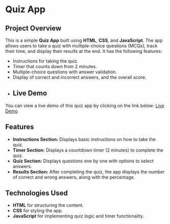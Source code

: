 # Quiz App

## Project Overview

This is a simple **Quiz App** built using **HTML**, **CSS**, and **JavaScript**. The app allows users to take a quiz with multiple-choice questions (MCQs), track their time, and display their results at the end. It has the following features:

- Instructions for taking the quiz.
- Timer that counts down from 2 minutes.
- Multiple-choice questions with answer validation.
- Display of correct and incorrect answers, and the overall score.
- ## Live Demo

You can view a live demo of this quiz app by clicking on the link below:
[Live Demo](https://zuhaib1233.github.io/QUIZ-APP/)

## Features

- **Instructions Section:** Displays basic instructions on how to take the quiz.
- **Timer Section:** Displays a countdown timer (2 minutes) to complete the quiz.
- **Quiz Section:** Displays questions one by one with options to select answers.
- **Results Section:** After completing the quiz, the app displays the number of correct and wrong answers, along with the percentage.

## Technologies Used

- **HTML** for structuring the content.
- **CSS** for styling the app.
- **JavaScript** for implementing quiz logic and timer functionality.

